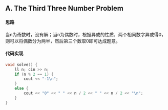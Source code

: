 ## A. The Third Three Number Problem

#### 思路

​	当n为奇数时，没有解；当n为偶数时，根据异或的性质，两个相同数字异或得0，则可以将偶数分为两半，然后第三个数取0即可达成题意。

#### 代码实现

~~~c++
void solve() {
    ll n; cin >> n;
    if (n % 2 == 1) {
        cout << "-1\n";
    }
    else {
        cout << "0" << " " << n / 2 << " " << n / 2 << "\n";
    }
}
~~~

